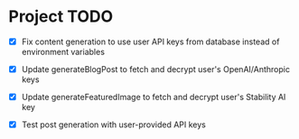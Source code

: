 # Project TODO

- [x] Fix content generation to use user API keys from database instead of environment variables
- [x] Update generateBlogPost to fetch and decrypt user's OpenAI/Anthropic keys
- [x] Update generateFeaturedImage to fetch and decrypt user's Stability AI key
- [x] Test post generation with user-provided API keys

